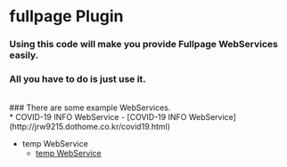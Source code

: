 # fullpage Plugin
### Using this code will make you provide Fullpage WebServices easily.<br>
### All you have to do is just use it.<br>
<br>
### There are some example WebServices.<br>
* COVID-19 INFO WebService
  - [COVID-19 INFO WebService](http://jrw9215.dothome.co.kr/covid19.html)

* temp WebService
  - [temp WebService](https://www.google.co.kr/webhp)
